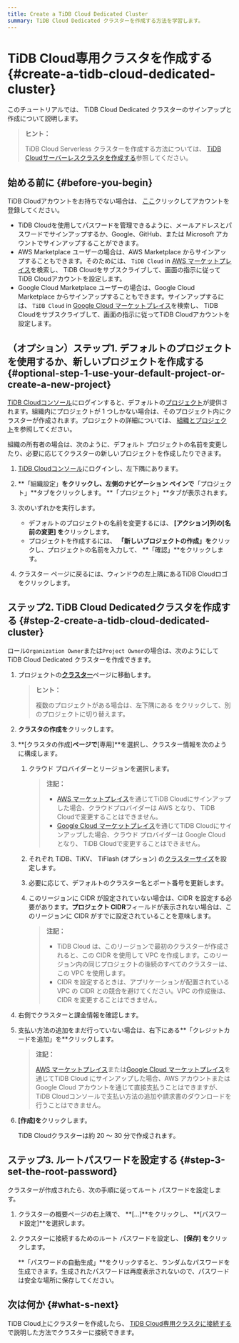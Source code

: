 ```yaml
---
title: Create a TiDB Cloud Dedicated Cluster
summary: TiDB Cloud Dedicated クラスターを作成する方法を学習します。
---
```


# TiDB Cloud専用クラスタを作成する {#create-a-tidb-cloud-dedicated-cluster}

このチュートリアルでは、 TiDB Cloud Dedicated クラスターのサインアップと作成について説明します。

> **ヒント：**
>
> TiDB Cloud Serverless クラスターを作成する方法については、 [TiDB Cloudサーバーレスクラスタを作成する](/tidb-cloud/create-tidb-cluster-serverless.md)参照してください。

## 始める前に {#before-you-begin}

TiDB Cloudアカウントをお持ちでない場合は、 [ここ](https://tidbcloud.com/signup)クリックしてアカウントを登録してください。

-   TiDB Cloudを使用してパスワードを管理できるように、メールアドレスとパスワードでサインアップするか、Google、GitHub、または Microsoft アカウントでサインアップすることができます。
-   AWS Marketplace ユーザーの場合は、AWS Marketplace からサインアップすることもできます。そのためには、 `TiDB Cloud` in [AWS マーケットプレイス](https://aws.amazon.com/marketplace)を検索し、 TiDB Cloudをサブスクライブして、画面の指示に従ってTiDB Cloudアカウントを設定します。
-   Google Cloud Marketplace ユーザーの場合は、Google Cloud Marketplace からサインアップすることもできます。サインアップするには、 `TiDB Cloud` in [Google Cloud マーケットプレイス](https://console.cloud.google.com/marketplace)を検索し、 TiDB Cloudをサブスクライブして、画面の指示に従ってTiDB Cloudアカウントを設定します。

## （オプション）ステップ1. デフォルトのプロジェクトを使用するか、新しいプロジェクトを作成する {#optional-step-1-use-your-default-project-or-create-a-new-project}

[TiDB Cloudコンソール](https://tidbcloud.com/)にログインすると、デフォルトの[プロジェクト](/tidb-cloud/tidb-cloud-glossary.md#project)が提供されます。組織内にプロジェクトが 1 つしかない場合は、そのプロジェクト内にクラスターが作成されます。プロジェクトの詳細については、 [組織とプロジェクト](/tidb-cloud/manage-user-access.md#organizations-and-projects)を参照してください。

組織の所有者の場合は、次のように、デフォルト プロジェクトの名前を変更したり、必要に応じてクラスターの新しいプロジェクトを作成したりできます。

1.  [TiDB Cloudコンソール](https://tidbcloud.com/)にログインし、<mdsvgicon name="icon-top-organization">左下隅にあります。</mdsvgicon>

2.  **「組織設定」**をクリックし、左側のナビゲーション ペインで**「プロジェクト」**タブをクリックします。 **「プロジェクト」**タブが表示されます。

3.  次のいずれかを実行します。

    -   デフォルトのプロジェクトの名前を変更するには、 **[アクション]**列の**[名前の変更] を**クリックします。
    -   プロジェクトを作成するには、 **「新しいプロジェクトの作成」を**クリックし、プロジェクトの名前を入力して、 **「確認」**をクリックします。

4.  クラスター ページに戻るには、ウィンドウの左上隅にあるTiDB Cloudロゴをクリックします。

## ステップ2. TiDB Cloud Dedicatedクラスタを作成する {#step-2-create-a-tidb-cloud-dedicated-cluster}

ロール`Organization Owner`または`Project Owner`の場合は、次のようにしてTiDB Cloud Dedicated クラスターを作成できます。

1.  プロジェクトの[**クラスター**](https://tidbcloud.com/console/clusters)ページに移動します。

    > **ヒント：**
    >
    > 複数のプロジェクトがある場合は、<mdsvgicon name="icon-left-projects">左下隅にある をクリックして、別のプロジェクトに切り替えます。</mdsvgicon>

2.  **クラスタの作成を**クリックします。

3.  **[クラスタの作成]**ページで**[専用]**を選択し、クラスター情報を次のように構成します。

    1.  クラウド プロバイダーとリージョンを選択します。

        > **注記：**
        >
        > -   [AWS マーケットプレイス](https://aws.amazon.com/marketplace)を通じてTiDB Cloudにサインアップした場合、クラウドプロバイダーは AWS となり、 TiDB Cloudで変更することはできません。
        > -   [Google Cloud マーケットプレイス](https://console.cloud.google.com/marketplace)を通じてTiDB Cloudにサインアップした場合、クラウド プロバイダーは Google Cloud となり、 TiDB Cloudで変更することはできません。

    2.  それぞれ TiDB、TiKV、 TiFlash (オプション) の[クラスターサイズ](/tidb-cloud/size-your-cluster.md)を設定します。

    3.  必要に応じて、デフォルトのクラスター名とポート番号を更新します。

    4.  このリージョンに CIDR が設定されていない場合は、CIDR を設定する必要があります。**プロジェクト CIDR**フィールドが表示されない場合は、このリージョンに CIDR がすでに設定されていることを意味します。

        > **注記：**
        >
        > -   TiDB Cloud は、このリージョンで最初のクラスターが作成されると、この CIDR を使用して VPC を作成します。このリージョン内の同じプロジェクトの後続のすべてのクラスターは、この VPC を使用します。
        > -   CIDR を設定するときは、アプリケーションが配置されている VPC の CIDR との競合を避けてください。VPC の作成後は、CIDR を変更することはできません。

4.  右側でクラスターと課金情報を確認します。

5.  支払い方法の追加をまだ行っていない場合は、右下にある**「クレジットカードを追加」を**クリックします。

    > **注記：**
    >
    > [AWS マーケットプレイス](https://aws.amazon.com/marketplace)または[Google Cloud マーケットプレイス](https://console.cloud.google.com/marketplace)を通じてTiDB Cloud にサインアップした場合、AWS アカウントまたは Google Cloud アカウントを通じて直接支払うことはできますが、 TiDB Cloudコンソールで支払い方法の追加や請求書のダウンロードを行うことはできません。

6.  **[作成]を**クリックします。

    TiDB Cloudクラスターは約 20 ～ 30 分で作成されます。

## ステップ3. ルートパスワードを設定する {#step-3-set-the-root-password}

クラスターが作成されたら、次の手順に従ってルート パスワードを設定します。

1.  クラスターの概要ページの右上隅で、 **[...]**をクリックし、 **[パスワード設定]**を選択します。

2.  クラスターに接続するためのルート パスワードを設定し、 **[保存] を**クリックします。

    **「パスワードの自動生成」**をクリックすると、ランダムなパスワードを生成できます。生成されたパスワードは再度表示されないので、パスワードは安全な場所に保存してください。

## 次は何か {#what-s-next}

TiDB Cloud上にクラスターを作成したら、 [TiDB Cloud専用クラスタに接続する](/tidb-cloud/connect-to-tidb-cluster.md)で説明した方法でクラスターに接続できます。

